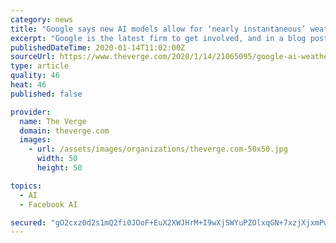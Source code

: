 ```yaml
---
category: news
title: "Google says new AI models allow for ‘nearly instantaneous’ weather forecasts"
excerpt: "Google is the latest firm to get involved, and in a blog post this week shared new research that it says enables “nearly instantaneous” weather ... The company’s researchers trained their AI model on historical radar data collected between 2017 and 2019 in the contiguous US by the National Oceanic and Atmospheric Administration (NOAA)."
publishedDateTime: 2020-01-14T11:02:00Z
sourceUrl: https://www.theverge.com/2020/1/14/21065095/google-ai-weather-forecast-predictions-rainfall-research
type: article
quality: 46
heat: 46
published: false

provider:
  name: The Verge
  domain: theverge.com
  images:
    - url: /assets/images/organizations/theverge.com-50x50.jpg
      width: 50
      height: 50

topics:
  - AI
  - Facebook AI

secured: "gO2cxz0d2s1mQ2fi0JOoF+EuX2XWJHrM+I9wXjSWYuPZOlxqGN+7xzjXjxmPwFQk3yU0oqx34DJ+Tnw1KWPVAvhgHoLEFZ8wUthHmO3EyKEIy45/qey9iL94TwtmLcLf9Egk0wQMzVr/pRvFvbE8FQwNF4lpqRBNlPIpYsatZnbu//vz4Om2BigaW+FzgOjeiL5p5kTEXBj6IKe4/v/C2jBJuBkSm7N5ah0EZbqF6rgzv3DlkZlH5e8hEaCEjhnA5z+kP4O8nXMsnRoiYzQzvN9MNoPZTrzDhrmU6go7TdfcgwcrtCn+qYYsyNF1lqb87mft3EPE9XSTc41tPnSN6YreyUXrGOCHmUW097NBnRHvz1Apc8i8IsNFiLiPvOnXHZhRAOJ0u0qJnCc2u6SxaqbwBAiyaf2PaiIOXvQPgidyEUe9WvEJWEhGeL48xnVu6I7N5XndVHAoB1qYv6XdZw==;hHXvuuz20dcBOWy+LpaLTQ=="
---
```



